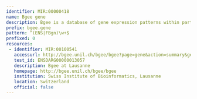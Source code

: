 ```yaml
---
identifier: MIR:00000418
name: Bgee gene
description: Bgee is a database of gene expression patterns within particular anatomical structures within a species, and between different animal species. This collection refers to expression within anatomical structures within a species.
prefix: bgee.gene
pattern: ^(ENS|FBgn)\w+$
prefixed: 0
resources:
 - identifier: MIR:00100541
   accessurl: http://bgee.unil.ch/bgee/bgee?page=gene&action=summary&gene_id=${id}
   test_id: ENSDARG00000013057
   description: Bgee at Lausanne
   homepage: http://bgee.unil.ch/bgee/bgee
   institution: Swiss Institute of Bioinformatics, Lausanne
   location: Switzerland
   official: false
---
```

